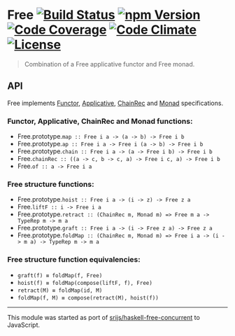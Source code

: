 # Free [![Build Status][build-image]][build] [![npm Version][version-image]][version] [![Code Coverage][coverage-image]][coverage] [![Code Climate][climate-image]][climate] [![License][license-image]][license]

> Combination of a Free applicative functor and Free monad.


## API

Free implements [Functor](https://github.com/fantasyland/fantasy-land#functor), [Applicative](https://github.com/fantasyland/fantasy-land#applicative), [ChainRec](https://github.com/fantasyland/fantasy-land#chainrec) and [Monad](https://github.com/fantasyland/fantasy-land#monad) specifications.

### Functor, Applicative, ChainRec and Monad functions:

- Free.prototype.`map :: Free i a -> (a -> b) -> Free i b`
- Free.prototype.`ap :: Free i a -> Free i (a -> b) -> Free i b`
- Free.prototype.`chain :: Free i a -> (a -> Free i b) -> Free i b`
- Free.`chainRec :: ((a -> c, b -> c, a) -> Free i c, a) -> Free i b`
- Free.`of :: a -> Free i a`


### Free structure functions:

- Free.prototype.`hoist :: Free i a -> (i -> z) -> Free z a`
- Free.`liftF :: i -> Free i a`
- Free.prototype.`retract :: (ChainRec m, Monad m) => Free m a -> TypeRep m -> m a`
- Free.prototype.`graft :: Free i a -> (i -> Free z a) -> Free z a`
- Free.prototype.`foldMap :: (ChainRec m, Monad m) => Free i a -> (i -> m a) -> TypeRep m -> m a`

### Free structure function equivalencies:

- `graft(f) ≡ foldMap(f, Free)`
- `hoist(f) ≡ foldMap(compose(liftF, f), Free)`
- `retract(M) ≡ foldMap(id, M)`
- `foldMap(f, M) ≡ compose(retract(M), hoist(f))`

---

This module was started as port of [srijs/haskell-free-concurrent][haskell-free-concurrent] to JavaScript.


[build-image]: https://img.shields.io/travis/safareli/free/master.svg
[build]: https://travis-ci.org/safareli/free

[version-image]: https://img.shields.io/npm/v/@safareli/free.svg
[version]: https://www.npmjs.com/package/@safareli/free

[coverage-image]: https://img.shields.io/codecov/c/github/safareli/free/master.svg
[coverage]: https://codecov.io/gh/safareli/free/branch/master

[climate-image]: https://img.shields.io/codeclimate/github/safareli/free.svg
[climate]: https://codeclimate.com/github/safareli/free

[license-image]: https://img.shields.io/github/license/safareli/free.svg
[license]: https://github.com/safareli/free/blob/master/LICENSE

[haskell-free-concurrent]: https://github.com/srijs/haskell-free-concurrent/blob/1a56280e8d63e037cf8f9e57aa17ac6a8ac817a5/src/Control/Concurrent/Free.hs
